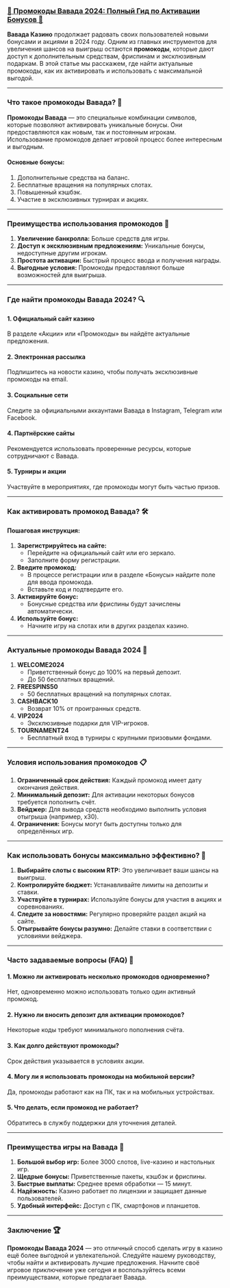 ### [🎁 Промокоды Вавада 2024: Полный Гид по Активации Бонусов 🚀](https://partnervavadarv.com?promo=75590753-cc8b-4c4a-8d71-99b7a2293439-jud\&target=register)

**Вавада Казино** продолжает радовать своих пользователей новыми бонусами и акциями в 2024 году. Одним из главных инструментов для увеличения шансов на выигрыш остаются **промокоды**, которые дают доступ к дополнительным средствам, фриспинам и эксклюзивным подаркам. В этой статье мы расскажем, где найти актуальные промокоды, как их активировать и использовать с максимальной выгодой.

***

### Что такое промокоды Вавада? 🔑

**Промокоды Вавада** — это специальные комбинации символов, которые позволяют активировать уникальные бонусы. Они предоставляются как новым, так и постоянным игрокам. Использование промокодов делает игровой процесс более интересным и выгодным.

#### Основные бонусы:

1. Дополнительные средства на баланс.
2. Бесплатные вращения на популярных слотах.
3. Повышенный кэшбэк.
4. Участие в эксклюзивных турнирах и акциях.

***

### Преимущества использования промокодов 🎯

1. **Увеличение банкролла:** Больше средств для игры.
2. **Доступ к эксклюзивным предложениям:** Уникальные бонусы, недоступные другим игрокам.
3. **Простота активации:** Быстрый процесс ввода и получения награды.
4. **Выгодные условия:** Промокоды предоставляют больше возможностей для выигрыша.

***

### Где найти промокоды Вавада 2024? 🔍

#### 1. **Официальный сайт казино**

В разделе «Акции» или «Промокоды» вы найдёте актуальные предложения.

#### 2. **Электронная рассылка**

Подпишитесь на новости казино, чтобы получать эксклюзивные промокоды на email.

#### 3. **Социальные сети**

Следите за официальными аккаунтами Вавада в Instagram, Telegram или Facebook.

#### 4. **Партнёрские сайты**

Рекомендуется использовать проверенные ресурсы, которые сотрудничают с Вавада.

#### 5. **Турниры и акции**

Участвуйте в мероприятиях, где промокоды могут быть частью призов.

***

### Как активировать промокод Вавада? 🛠️

#### Пошаговая инструкция:

1. **Зарегистрируйтесь на сайте:**
   * Перейдите на официальный сайт или его зеркало.
   * Заполните форму регистрации.
2. **Введите промокод:**
   * В процессе регистрации или в разделе «Бонусы» найдите поле для ввода промокода.
   * Вставьте код и подтвердите его.
3. **Активируйте бонус:**
   * Бонусные средства или фриспины будут зачислены автоматически.
4. **Используйте бонус:**
   * Начните игру на слотах или в других разделах казино.

***

### Актуальные промокоды Вавада 2024 🎁

1. **WELCOME2024**
   * Приветственный бонус до 100% на первый депозит.
   * До 50 бесплатных вращений.
2. **FREESPINS50**
   * 50 бесплатных вращений на популярных слотах.
3. **CASHBACK10**
   * Возврат 10% от проигранных средств.
4. **VIP2024**
   * Эксклюзивные подарки для VIP-игроков.
5. **TOURNAMENT24**
   * Бесплатный вход в турниры с крупными призовыми фондами.

***

### Условия использования промокодов 📋

1. **Ограниченный срок действия:**
   Каждый промокод имеет дату окончания действия.
2. **Минимальный депозит:**
   Для активации некоторых бонусов требуется пополнить счёт.
3. **Вейджер:**
   Для вывода средств необходимо выполнить условия отыгрыша (например, x30).
4. **Ограничения:**
   Бонусы могут быть доступны только для определённых игр.

***

### Как использовать бонусы максимально эффективно? 🔑

1. **Выбирайте слоты с высоким RTP:**
   Это увеличивает ваши шансы на выигрыш.
2. **Контролируйте бюджет:**
   Устанавливайте лимиты на депозиты и ставки.
3. **Участвуйте в турнирах:**
   Используйте бонусы для участия в акциях и соревнованиях.
4. **Следите за новостями:**
   Регулярно проверяйте раздел акций на сайте.
5. **Отыгрывайте бонусы разумно:**
   Делайте ставки в соответствии с условиями вейджера.

***

### Часто задаваемые вопросы (FAQ) 📝

#### 1. Можно ли активировать несколько промокодов одновременно?

Нет, одновременно можно использовать только один активный промокод.

#### 2. Нужно ли вносить депозит для активации промокодов?

Некоторые коды требуют минимального пополнения счёта.

#### 3. Как долго действуют промокоды?

Срок действия указывается в условиях акции.

#### 4. Могу ли я использовать промокоды на мобильной версии?

Да, промокоды работают как на ПК, так и на мобильных устройствах.

#### 5. Что делать, если промокод не работает?

Обратитесь в службу поддержки для уточнения деталей.

***

### Преимущества игры на Вавада 🌟

1. **Большой выбор игр:** Более 3000 слотов, live-казино и настольных игр.
2. **Щедрые бонусы:** Приветственные пакеты, кэшбэк и фриспины.
3. **Быстрые выплаты:** Среднее время обработки — 15 минут.
4. **Надёжность:** Казино работает по лицензии и защищает данные пользователей.
5. **Удобный интерфейс:** Доступ с ПК, смартфонов и планшетов.

***

### Заключение 🏆

**Промокоды Вавада 2024** — это отличный способ сделать игру в казино ещё более выгодной и увлекательной. Следуйте нашему руководству, чтобы найти и активировать лучшие предложения. Начните своё игровое приключение уже сегодня и воспользуйтесь всеми преимуществами, которые предлагает Вавада.
